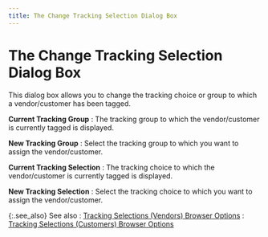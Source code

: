 ```yaml
---
title: The Change Tracking Selection Dialog Box
---
```


# The Change Tracking Selection Dialog Box


This dialog box allows you to change the tracking choice or group to  which a vendor/customer has been tagged.


**Current Tracking Group**
: The tracking group to which the vendor/customer  is currently tagged is displayed.


**New Tracking Group**
: Select the tracking group to which you want to assign  the vendor/customer.


**Current Tracking Selection**
: The tracking choice to which the vendor/customer  is currently tagged is displayed.


**New Tracking Selection**
: Select the tracking choice to which you want to  assign the vendor/customer.


{:.see_also}
See also
: [Tracking  Selections (Vendors) Browser Options]({{site.ct_baseurl}}/misc/tracking_selections_(vendors)_browser_options.html)
: [Tracking  Selections (Customers) Browser Options]({{site.ct_baseurl}}/misc/tracking_customer_selections_browser_options.html)
